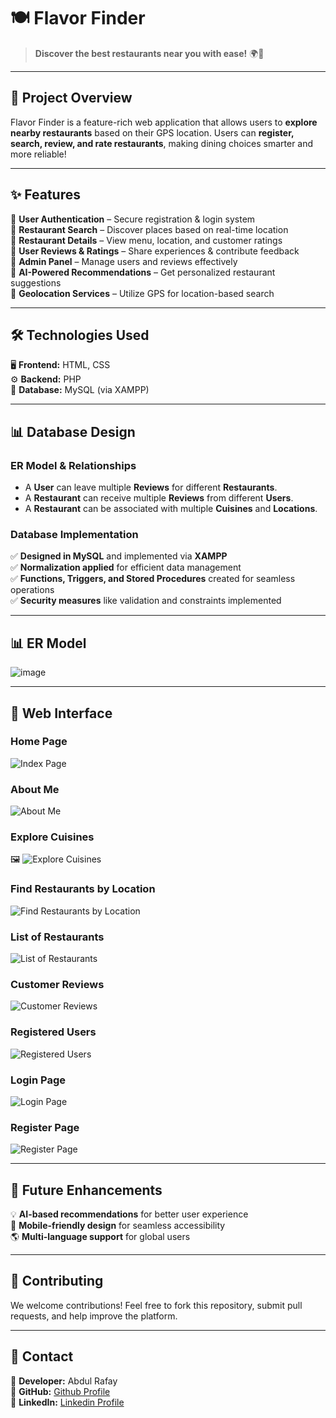 # 🍽️ Flavor Finder

> **Discover the best restaurants near you with ease!** 🌍📍

---

## 🚀 Project Overview

Flavor Finder is a feature-rich web application that allows users to **explore nearby restaurants** based on their GPS location. Users can **register, search, review, and rate restaurants**, making dining choices smarter and more reliable!

---

## ✨ Features

🔹 **User Authentication** – Secure registration & login system  
🔹 **Restaurant Search** – Discover places based on real-time location  
🔹 **Restaurant Details** – View menu, location, and customer ratings  
🔹 **User Reviews & Ratings** – Share experiences & contribute feedback  
🔹 **Admin Panel** – Manage users and reviews effectively  
🔹 **AI-Powered Recommendations** – Get personalized restaurant suggestions  
🔹 **Geolocation Services** – Utilize GPS for location-based search  

---

## 🛠️ Technologies Used

🖥️ **Frontend:** HTML, CSS  
⚙️ **Backend:** PHP  
💾 **Database:** MySQL (via XAMPP)  

---

## 📊 Database Design

### **ER Model & Relationships**

- A **User** can leave multiple **Reviews** for different **Restaurants**.
- A **Restaurant** can receive multiple **Reviews** from different **Users**.
- A **Restaurant** can be associated with multiple **Cuisines** and **Locations**.

### **Database Implementation**

✅ **Designed in MySQL** and implemented via **XAMPP**  
✅ **Normalization applied** for efficient data management  
✅ **Functions, Triggers, and Stored Procedures** created for seamless operations  
✅ **Security measures** like validation and constraints implemented  

---

## 📊 ER Model

![image](https://github.com/user-attachments/assets/a50bb065-896e-4d47-8766-04f7cb65d626)


---

## 📸 Web Interface

### Home Page
![Index Page](https://github.com/user-attachments/assets/31ad28c7-766b-40f4-9006-0aed1cc0e3fd)

### About Me
![About Me](https://github.com/user-attachments/assets/44a2e96d-b7f5-4cce-82c0-0a928a60b512)

### Explore Cuisines
🖼️ ![Explore Cuisines](https://github.com/user-attachments/assets/2a192709-4187-401e-9ba8-55d9fd1c43c1)

### Find Restaurants by Location
![Find Restaurants by Location](https://github.com/user-attachments/assets/0d6107bf-58bc-4aab-80e4-950ef6a980ae)

### List of Restaurants
![List of Restaurants](https://github.com/user-attachments/assets/55baca00-2c10-45a9-a75e-b8aacf1a340f)

### Customer Reviews
![Customer Reviews](https://github.com/user-attachments/assets/8eb9c0c6-49fb-43e8-b13c-01c974cf2b67)

### Registered Users
![Registered Users](https://github.com/user-attachments/assets/583929d1-5a74-410f-9531-517565016792)

### Login Page
![Login Page](https://github.com/user-attachments/assets/5af6135d-4718-4a3f-b51d-2eeb5ddf35b9)

### Register Page
![Register Page](https://github.com/user-attachments/assets/a0a41df5-0c07-45f0-9d9a-61ea199da6d1)


---

## 🌟 Future Enhancements

💡 **AI-based recommendations** for better user experience  
📱 **Mobile-friendly design** for seamless accessibility  
🌎 **Multi-language support** for global users  

---

## 🤝 Contributing

We welcome contributions! Feel free to fork this repository, submit pull requests, and help improve the platform.  

---

## 📩 Contact

📧 **Developer:** Abdul Rafay  
🔗 **GitHub:** [Github Profile](https://github.com/abdul-rafay19)  
🔗 **LinkedIn:** [Linkedin Profile](www.linkedin.com/in/abdul-rafay19)  
